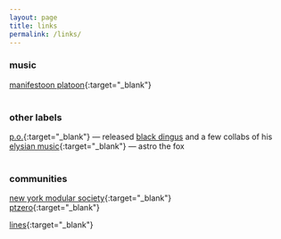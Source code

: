 ```yaml
---
layout: page
title: links
permalink: /links/
---
```


### music
[manifestoon platoon](https://manifestoon.org){:target="_blank"}   
<br>
### other labels
[p.o.](https://pomusic.bandcamp.com/){:target="_blank"} — released [black dingus](/people) and a few collabs of his   
[elysian music](https://elysiantunes.bandcamp.com/){:target="_blank"} — astro the fox   
<br>
### communities
[new york modular society](https://nyms.love){:target="_blank"}   
[ptzero](https://ptzero.org){:target="_blank"}   

[lines](https://llllllll.co){:target="_blank"}
